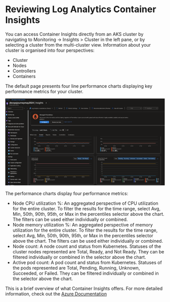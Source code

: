 # Reviewing Log Analytics Container Insights

You can access Container Insights directly from an AKS cluster by navigating to Monitoring -> Insights > Cluster in the left pane, or by selecting a cluster from the multi-cluster view. Information about your cluster is organised into four perspectives:

- Cluster
- Nodes
- Controllers
- Containers

The default page presents four line performance charts displaying key performance metrics for your cluster.

![](images/monitoring-and-alerting-9.PNG)

The performance charts display four performance metrics:

- Node CPU utilization %: An aggregated perspective of CPU utilization for the entire cluster. To filter the results for the time range, select Avg, Min, 50th, 90th, 95th, or Max in the percentiles selector above the chart. The filters can be used either individually or combined.
- Node memory utilization %: An aggregated perspective of memory utilization for the entire cluster. To filter the results for the time range, select Avg, Min, 50th, 90th, 95th, or Max in the percentiles selector above the chart. The filters can be used either individually or combined.
- Node count: A node count and status from Kubernetes. Statuses of the cluster nodes represented are Total, Ready, and Not Ready. They can be filtered individually or combined in the selector above the chart.
- Active pod count: A pod count and status from Kubernetes. Statuses of the pods represented are Total, Pending, Running, Unknown, Succeeded, or Failed. They can be filtered individually or combined in the selector above the chart.

This is a brief overview of what Container Insights offers. For more detailed information, check out the [Azure Documentation](https://docs.microsoft.com/en-us/azure/azure-monitor/containers/container-insights-analyze)
